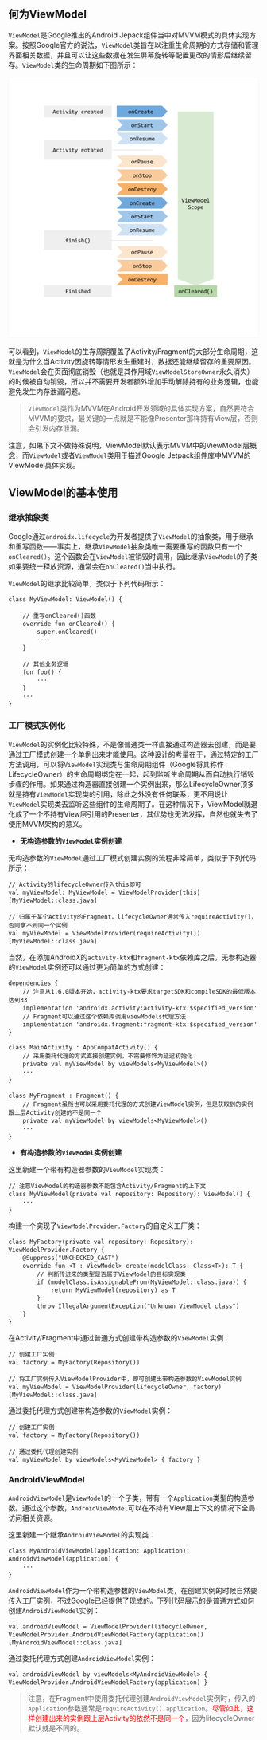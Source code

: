 ## 何为ViewModel

`ViewModel`是Google推出的Android Jepack组件当中对MVVM模式的具体实现方案。按照Google官方的说法，`ViewModel`类旨在以注重生命周期的方式存储和管理界面相关数据，并且可以让这些数据在发生屏幕旋转等配置更改的情形后继续留存。`ViewModel`类的生命周期如下图所示：

![](pics/viewmodel1.png)

可以看到，`ViewModel`的生存周期覆盖了Activity/Fragment的大部分生命周期，这就是为什么当Activity因旋转等情形发生重建时，数据还能继续留存的重要原因。`ViewModel`会在页面彻底销毁（也就是其作用域`ViewModelStoreOwner`永久消失）的时候被自动销毁，所以并不需要开发者额外增加手动解除持有的业务逻辑，也能避免发生内存泄漏问题。

> `ViewModel`类作为MVVM在Android开发领域的具体实现方案，自然要符合MVVM的要求，最关键的一点就是不能像Presenter那样持有View层，否则会引发内存泄漏。

注意，如果下文不做特殊说明，ViewModel默认表示MVVM中的ViewModel层概念，而`ViewModel`或者`ViewModel`类用于描述Google Jetpack组件库中MVVM的ViewModel具体实现。

## ViewModel的基本使用

### 继承抽象类

Google通过`androidx.lifecycle`为开发者提供了`ViewModel`的抽象类，用于继承和重写函数——事实上，继承`ViewModel`抽象类唯一需要重写的函数只有一个`onCleared()`。这个函数会在`ViewModel`被销毁时调用，因此继承`ViewModel`的子类如果要统一释放资源，通常会在`onCleared()`当中执行。

`ViewModel`的继承比较简单，类似于下列代码所示：

```
class MyViewModel: ViewModel() {
    
    // 重写onCleared()函数
    override fun onCleared() {
        super.onCleared()
        ···
    }

    // 其他业务逻辑
    fun foo() {
        ···
    }
    ···
}
```

### 工厂模式实例化

`ViewModel`的实例化比较特殊，不是像普通类一样直接通过构造器去创建，而是要通过工厂模式创建一个单例出来才能使用。这种设计的考量在于，通过特定的工厂方法调用，可以将`ViewModel`实现类与生命周期组件（Google将其称作LifecycleOwner）的生命周期绑定在一起，起到监听生命周期从而自动执行销毁步骤的作用。如果通过构造器直接创建一个实例出来，那么LifecycleOwner顶多就是持有`ViewModel`实现类的引用，除此之外没有任何联系，更不用说让`ViewModel`实现类去监听这些组件的生命周期了。在这种情况下，ViewModel就退化成了一个不持有View层引用的Presenter，其优势也无法发挥，自然也就失去了使用MVVM架构的意义。

+ **无构造参数的`ViewModel`实例创建**

无构造参数的`ViewModel`通过工厂模式创建实例的流程非常简单，类似于下列代码所示：

```
// Activity的lifecycleOwner传入this即可
val myViewModel: MyViewModel = ViewModelProvider(this)[MyViewModel::class.java]

// 归属于某个Activity的Fragment，lifecycleOwner通常传入requireActivity()，否则拿不到同一个实例
val myViewModel = ViewModelProvider(requireActivity())[MyViewModel::class.java]
```

当然，在添加AndroidX的`activity-ktx`和`fragment-ktx`依赖库之后，无参构造器的`ViewModel`实例还可以通过更为简单的方式创建：

```
dependencies {
    // 注意从1.6.0版本开始，activity-ktx要求targetSDK和compileSDK的最低版本达到33
    implementation 'androidx.activity:activity-ktx:$specified_version'
    // Fragment可以通过这个依赖库调用viewModels代理方法
    implementation 'androidx.fragment:fragment-ktx:$specified_version'
}
```

```
class MainActivity : AppCompatActivity() {
    // 采用委托代理的方式直接创建实例，不需要修饰为延迟初始化
    private val myViewModel by viewModels<MyViewModel>()
    ···
}

class MyFragment : Fragment() {
    // Fragment虽然也可以采用委托代理的方式创建ViewModel实例，但是获取到的实例跟上层Activity创建的不是同一个
    private val myViewModel by viewModels<MyViewModel>()
    ···
}
```

+ **有构造参数的`ViewModel`实例创建**

这里新建一个带有构造器参数的`ViewModel`实现类：

```
// 注意ViewModel的构造器参数不能包含Activity/Fragment的上下文
class MyViewModel(private val repository: Repository): ViewModel() {
    ···
}
```

构建一个实现了`ViewModelProvider.Factory`的自定义工厂类：

```
class MyFactory(private val repository: Repository): ViewModelProvider.Factory {
    @Suppress("UNCHECKED_CAST")
    override fun <T : ViewModel> create(modelClass: Class<T>): T {
        // 判断传进来的类型是否属于ViewModel的目标实现类
        if (modelClass.isAssignableFrom(MyViewModel::class.java)) {
            return MyViewModel(repository) as T
        }
        throw IllegalArgumentException("Unknown ViewModel class")
    }
}
```

在Activity/Fragment中通过普通方式创建带构造参数的`ViewModel`实例：

```
// 创建工厂实例
val factory = MyFactory(Repository())

// 将工厂实例传入ViewModelProvider中，即可创建出带构造参数的ViewModel实例
val myViewModel = ViewModelProvider(lifecycleOwner, factory)[MyViewModel::class.java]
```

通过委托代理方式创建带构造参数的`ViewModel`实例：

```
// 创建工厂实例
val factory = MyFactory(Repository())

// 通过委托代理创建实例
val myViewModel by viewModels<MyViewModel> { factory }
```

### AndroidViewModel

`AndroidViewModel`是`ViewModel`的一个子类，带有一个`Application`类型的构造参数。通过这个参数，`AndroidViewModel`可以在不持有View层上下文的情况下全局访问相关资源。

这里新建一个继承`AndroidViewModel`的实现类：

```
class MyAndroidViewModel(application: Application): AndroidViewModel(application) {
    ···
}
```

`AndroidViewModel`作为一个带构造参数的`ViewModel`类，在创建实例的时候自然要传入工厂实例，不过Google已经提供了现成的。下列代码展示的是普通方式如何创建`AndroidViewModel`实例：

```
val androidViewModel = ViewModelProvider(lifecycleOwner, ViewModelProvider.AndroidViewModelFactory(application))[MyAndroidViewModel::class.java]
```

通过委托代理方式创建`AndroidViewModel`实例：

```
val androidViewModel by viewModels<MyAndroidViewModel> { ViewModelProvider.AndroidViewModelFactory(application) }
```

> 注意，在Fragment中使用委托代理创建`AndroidViewModel`实例时，传入的`Application`参数通常是`requireActivity().application`。<font color=red>尽管如此，这样创建出来的实例跟上层Activity的依然不是同一个</font>，因为lifecycleOwner默认就是不同的。